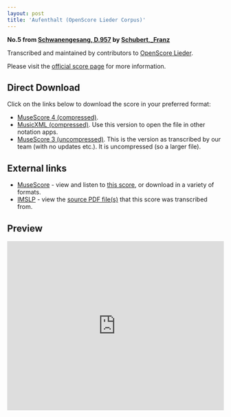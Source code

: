 ```yaml
---
layout: post
title: 'Aufenthalt (OpenScore Lieder Corpus)'
---
```


__No.5 from [Schwanengesang, D.957](https://fourscoreandmore.org/openscore/lieder/Schubert%2C_Franz/Schwanengesang%2C_D.957/) by [Schubert,_Franz](https://fourscoreandmore.org/openscore/lieder/Schubert%2C_Franz)__

Transcribed and maintained by contributors to [OpenScore Lieder].

Please visit the [official score page] for more information.

[official score page]: https://musescore.com/openscore-lieder-corpus/scores/4985990
[OpenScore Lieder]: https://musescore.com/openscore-lieder-corpus

## Direct Download

Click on the links below to download the score in your preferred format:
- [MuseScore 4 (compressed)](https://fourscoreandmore.org/openscore/lieder/Schubert%2C_Franz/Schwanengesang%2C_D.957/05_Aufenthalt.mscz).
- [MusicXML (compressed)](https://fourscoreandmore.org/openscore/lieder/Schubert%2C_Franz/Schwanengesang%2C_D.957/05_Aufenthalt.mxl). Use this version to open the file in other notation apps.
- [MuseScore 3 (uncompressed)](https://raw.githubusercontent.com/OpenScore/Lieder/refs/heads/main/scores/Schubert%2C_Franz/Schwanengesang%2C_D.957/05_Aufenthalt/lc4985990.mscx). This is the version as transcribed by our team (with no updates etc.). It is uncompressed (so a larger file).

## External links

- [MuseScore] - view and listen to [this score][MuseScore], or download in a variety of formats.
- [IMSLP] - view the [source PDF file(s)][IMSLP] that this score was transcribed from.

[MuseScore]: https://musescore.com/score/4985990
[IMSLP]: https://imslp.org/wiki/Special:ReverseLookup/60828

## Preview

<iframe width="100%" height="394" src="https://musescore.com/openscore-lieder-corpus/scores/4985990/embed" frameborder="0" allowfullscreen allow="autoplay; fullscreen"></iframe>

